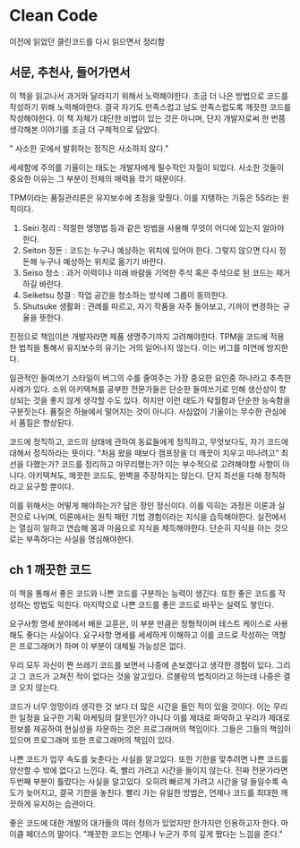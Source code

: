 # Clean Code

이전에 읽었던 클린코드를 다시 읽으면서 정리함



## 서문, 추천사, 들어가면서



이 책을 읽고나서 과거와 달라지기 위해서 노력해야한다. 조금 더 나은 방법으로 코드를 작성하기 위해 노력해야한다. 결국 자기도 만족스럽고 남도 만족스럽도록 깨끗한 코드를 작성해야한다. 이 책 자체가 대단한 비법이 있는 것은 아니며, 단지 개발자로써 한 번쯤 생각해본 이야기를 조금 더 구체적으로 담았다.



" 사소한 곳에서 발휘하는 정직은 사소하지 않다."



세세함에 주의를 기울이는 태도는 개발자에게 필수적인 자질이 되었다. 사소한 것들이 중요한 이유는 그 부분이 전체의 매력을 깎기 때문이다.



TPM이라는 품질관리론은 유지보수에 초점을 맞췄다. 이를 지탱하는 기둥은 5S라는 원칙이다.



1. Seiri 정리 : 적절한 명명법 등과 같은 방법을 사용해 무엇이 어디에 있는지 알아야 한다.
2. Seiton 정돈 : 코드는 누구나 예상하는 위치에 있어야 한다. 그렇지 않으면 다시 정돈해 누구나 예상하는 위치로 옮기기 바란다.
3. Seiso 청소 : 과거 이력이나 미래 바람을 기억한 주석 혹은 주석으로 된 코드는 제거하길 바란다.
4. Seiketsu 청결 : 작업 공간을 청소하는 방식에 그룹이 동의한다.
5. Shutsuke 생활화 : 관례를 따르고, 자기 작품을 자주 돌아보고, 기꺼이 변경하는 규율을 뜻한다.



진정으로 책임이쓴 개발자라면 제품 생명주기까지 고려해야한다. TPM을 코드에 적용한 법칙을 통해서 유지보수의 유기는 거의 일어나지 않는다. 이는 버그를 미연에 방지한다.



일관적인 들여쓰기 스타일이 버그의 수를 줄여주는 가장 중요한 요인중 하나라고 추측한 사례가 있다. 소위 아키텍쳐를 공부한 전문가들은 단순한 들여쓰기로 인해 생산성이 향상되는 것을 좋지 않게 생각할 수도 있다. 하지만 이런 태도가 탁월함과 단순한 능숙함을 구분짓는다. 품질은 하늘에서 떨어지는 것이 아니다. 사심없이 기울이는 무수한 관심에서 품질은 향상된다.



코드에 정직하고, 코드의 상태에 관하여 동료들에게 정직하고, 무엇보다도, 자기 코드에 대해서 정직하라는 뜻이다. "처음 왔을 때보다 캠프장을 더 깨끗이 치우고 떠나려고" 최선을 다했는가? 코드를 정리하고 마무리했는가? 이는 부수적으로 고려해야할 사항이 아니다. 아키텍쳐도, 깨끗한 코드도, 완벽을 주장하지는 않는다. 단지 최선을 다해 정직하라고 요구할 뿐이다.



이를 위해서는 어떻게 해야하는가? 답은 장인 정신이다. 이를 익히는 과정은 이론과 실전으로 나뉘며, 이론에서는 원칙 패턴 기법 경험이라는 지식을 습득해야한다. 실전에서는 열심히 일하고 연습해 몸과 마음으로 지식을 체득해야한다. 단순히 지식을 아는 것으로는 부족하다는 사실을 명심해야한다.  



## ch 1 깨끗한 코드

이 책을 통해서 좋은 코드와 나쁜 코드를 구분하는 능력이 생긴다. 또한 좋은 코드를 작성하는 방법도 익힌다. 마지막으로 나쁜 코드를 좋은 코드로 바꾸는 실력도 쌓인다.



요구사항 명세 분야에서 배운 교훈은, 이 부분 만큼은 정형적이며 테스트 케이스로 사용해도 좋다는 사실이다. 요구사항 명세를 세세하게 이해하고 이를 코드로 작성하는 역할은 프로그래머가 하며 이 부분이 대체될 가능성은 없다.



우리 모두 자신이 짠 쓰레기 코드를 보면서 나중에 손보겠다고 생각한 경험이 있다. 그리고 그 코드가 고쳐진 적이 없다는 것을 알고있다. 르블랑의 법칙이라고 하는데 나중은 결코 오지 않는다.



코드가 너무 엉망이라 생각한 것 보다 더 많은 시간을 들인 적이 있을 것이다. 이는 무리한 일정을 요구한 기획 마케팅의 잘못인가? 아니다 이를 제대로 파악하고 우리가 제대로 정보를 제공하여 현실성을 자문하는 것은 프로그래머의 책임이다. 그들은 그들의 책임이 있으며 프로그래머 또한 프로그래머의 책임이 있다. 



나쁜 코드가 업무 속도를 늦춘다는 사실을 알고있다. 또한 기한을 맞추려면 나쁜 코드를 양산할 수 밖에 없다고 느낀다. 즉, 빨리 가려고 시간을 들이지 않는다. 진짜 전문가라면 두번째 부분이 틀렸다는 사실을 알고있다. 오히려 빠르게 가려고 시간을 덜 들일수록 속도가 늦어지고, 결국 기한을 놓친다. 빨리 가는 유일한 방법은, 언제나 코드를 최대한 깨끗하게 유지하는 습관이다.



좋은 코드에 대한 개발의 대가들의 여러 정의가 있었지만 한가지만 인용하고자 한다. 마이클 페더스의 말이다. "깨끗한 코드는 언제나 누군가 주의 깊게 짰다는 느낌을 준다."